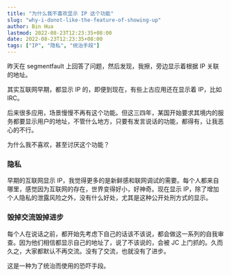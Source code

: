 ```yaml
---
title: "为什么我不喜欢显示 IP 这个功能"
slug: "why-i-donot-like-the-feature-of-showing-up"
author: Bin Hua
lastmod: 2022-08-23T12:23:35+08:00
date: 2022-08-23T12:23:35+08:00
tags: ["IP", "隐私", "统治手段"]
---
```


昨天在 segmentfault 上回答了问题，然后发现，我擦，旁边显示着根据 IP 关联的地址。

其实互联网早期，都显示 IP 的，即便到现在，有些上古应用还在显示着 IP，比如 IRC。

后来很多应用，场景慢慢不再有这个功能。但这三四年，某国开始要求其境内的服务都要显示用户的地址，不管什么地方，只要有发言说话的功能，都得有，让我恶心的不行。

为什么我不喜欢，甚至讨厌这个功能？

### 隐私

早期的互联网显示 IP，我觉得更多的是新鲜感和联网调试的需要。每个人都来自哪里，感觉因为互联网的存在，世界变得好小，好神奇。现在显示 IP，除了增加个人隐私的泄露风险之外，没有什么好处，尤其是这种公开处刑方式的显示。

### 毁掉交流毁掉进步

每个人在说话之前，都开始先考虑下自己的话该不该说，都会做这一系列的自我审查。因为他们相信都显示自己的地址了，说了不该说的，会被 JC 上门抓的。久而久之，大家都默认不再交流。没有了交流，也就没有了进步。

这是一种为了统治而使用的恐吓手段。
